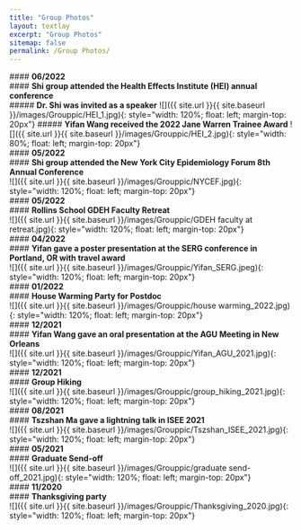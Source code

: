 ```yaml
---
title: "Group Photos"
layout: textlay
excerpt: "Group Photos"
sitemap: false
permalink: /Group Photos/
---
```

<div class="row">
<div class="col-sm-1 clearfix">
#### <b>06/2022</b>     
</div>
<div class="col-sm-10 clearfix">
#### <b>Shi group attended the Health Effects Institute (HEI) annual conference</b><br/>
</div>
</div>
<div class="row">
<div class="col-sm-6 clearfix">
##### <b>Dr. Shi was invited as a speaker</b>
![]({{ site.url }}{{ site.baseurl }}/images/Grouppic/HEI_1.jpg){: style="width: 120%; float: left; margin-top: 20px"}
##### <b>Yifan Wang received the 2022 Jane Warren Trainee Award</b>
![]({{ site.url }}{{ site.baseurl }}/images/Grouppic/HEI_2.jpg){: style="width: 80%; float: left; margin-top: 20px"}
</div>
</div>

<div class="row">
<div class="col-sm-1 clearfix">
#### <b>05/2022</b>     
</div>
<div class="col-sm-10 clearfix">
#### <b>Shi group attended the New York City Epidemiology Forum 8th Annual Conference</b><br/>
</div>
</div>
<div class="row">
<div class="col-sm-6 clearfix">
![]({{ site.url }}{{ site.baseurl }}/images/Grouppic/NYCEF.jpg){: style="width: 120%; float: left; margin-top: 20px"}
</div>
</div>

<div class="row">
<div class="col-sm-1 clearfix">
#### <b>05/2022</b>     
</div>
<div class="col-sm-10 clearfix">
#### <b>Rollins School GDEH Faculty Retreat</b><br/>
</div>
</div>
<div class="row">
<div class="col-sm-6 clearfix">
![]({{ site.url }}{{ site.baseurl }}/images/Grouppic/GDEH faculty at retreat.jpg){: style="width: 120%; float: left; margin-top: 20px"}
</div>
</div>

<div class="row">
<div class="col-sm-1 clearfix">
#### <b>04/2022</b>     
</div>
<div class="col-sm-10 clearfix">
#### <b>Yifan gave a poster presentation at the SERG conference in Portland, OR with travel award</b><br/>
</div>
</div>
<div class="row">
<div class="col-sm-6 clearfix">
![]({{ site.url }}{{ site.baseurl }}/images/Grouppic/Yifan_SERG.jpeg){: style="width: 120%; float: left; margin-top: 20px"}
</div>
</div>

<div class="row">
<div class="col-sm-1 clearfix">
#### <b>01/2022</b>     
</div>
<div class="col-sm-10 clearfix">
#### <b>House Warming Party for Postdoc</b><br/>
</div>
</div>
<div class="row">
<div class="col-sm-6 clearfix">
![]({{ site.url }}{{ site.baseurl }}/images/Grouppic/house warming_2022.jpg){: style="width: 120%; float: left; margin-top: 20px"}
</div>
</div>

<div class="row">
<div class="col-sm-1 clearfix">
#### <b>12/2021</b>     
</div>
<div class="col-sm-10 clearfix">
#### <b>Yifan Wang gave an oral presentation at the AGU Meeting in New Orleans</b><br/>
</div>
</div>
<div class="row">
<div class="col-sm-6 clearfix">
![]({{ site.url }}{{ site.baseurl }}/images/Grouppic/Yifan_AGU_2021.jpg){: style="width: 120%; float: left; margin-top: 20px"}
</div>
</div>

<div class="row">
<div class="col-sm-1 clearfix">
#### <b>12/2021</b>     
</div>
<div class="col-sm-10 clearfix">
#### <b>Group Hiking</b><br/>
</div>
</div>
<div class="row">
<div class="col-sm-6 clearfix">
![]({{ site.url }}{{ site.baseurl }}/images/Grouppic/group_hiking_2021.jpg){: style="width: 120%; float: left; margin-top: 20px"}
</div>
</div>

<div class="row">
<div class="col-sm-1 clearfix">
#### <b>08/2021</b>     
</div>
<div class="col-sm-10 clearfix">
#### <b>Tszshan Ma gave a lightning talk in ISEE 2021</b><br/>
</div>
</div>
<div class="row">
<div class="col-sm-6 clearfix">
![]({{ site.url }}{{ site.baseurl }}/images/Grouppic/Tszshan_ISEE_2021.jpg){: style="width: 120%; float: left; margin-top: 20px"}
</div>
</div>

<div class="row">
<div class="col-sm-1 clearfix">
#### <b>05/2021</b>     
</div>
<div class="col-sm-10 clearfix">
#### <b>Graduate Send-off</b><br/>
</div>
</div>
<div class="row">
<div class="col-sm-6 clearfix">
![]({{ site.url }}{{ site.baseurl }}/images/Grouppic/graduate send-off_2021.jpg){: style="width: 120%; float: left; margin-top: 20px"}
</div>
</div>

<div class="row">
<div class="col-sm-1 clearfix">
#### <b>11/2020</b>     
</div>
<div class="col-sm-10 clearfix">
#### <b>Thanksgiving party</b><br/>
</div>
</div>
<div class="row">
<div class="col-sm-6 clearfix">
![]({{ site.url }}{{ site.baseurl }}/images/Grouppic/Thanksgiving_2020.jpg){: style="width: 120%; float: left; margin-top: 20px"}
</div>
</div>
<p></p>
